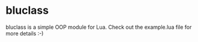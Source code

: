 # bluclass

bluclass is a simple OOP module for Lua. Check out the example.lua file for more details :-)